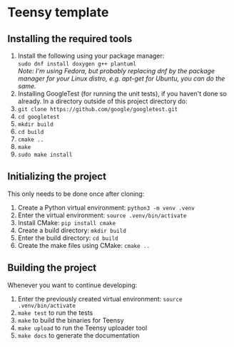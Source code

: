 # Teensy template

## Installing the required tools
1. Install the following using your package manager:</br>
   `sudo dnf install doxygen g++ plantuml`</br>
   _Note: I'm using Fedora, but probably replacing dnf by the package manager
   for your Linux distro, e.g. apt-get for Ubuntu, you can do the same._
2. Installing GoogleTest (for running the unit tests), if you haven't done so
   already. In a directory outside of this project directory do:
  1. `git clone https://github.com/google/googletest.git`
  2. `cd googletest`
  3. `mkdir build`
  4. `cd build`
  5. `cmake ..`
  6. `make`
  7. `sudo make install`

## Initializing the project
This only needs to be done once after cloning:
1. Create a Python virtual environment: `python3 -m venv .venv`
2. Enter the virtual environment: `source .venv/bin/activate`
3. Install CMake: `pip install cmake`
4. Create a build directory: `mkdir build`
5. Enter the build directory: `cd build`
6. Create the make files using CMake: `cmake ..`

## Building the project
Whenever you want to continue developing:
1. Enter the previously created virtual environment: `source .venv/bin/activate`
2. `make test` to run the tests
3. `make` to build the binaries for Teensy
4. `make upload` to run the Teensy uploader tool
5. `make docs` to generate the documentation
